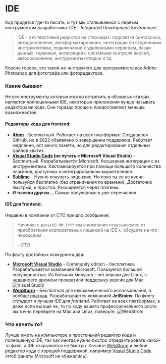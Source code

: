 # IDE

Код придется где-то писать, и тут мы сталкиваемся c
первым инструментом разработчика: IDE - _Integrated Development Environment_.

>IDE - это текстовый редактор на стероидах: подсветка синтаксиса, 
> автодополнение, автоформатирование, 
> интеграции со сторонними инструментами, 
> подключение к удаленными серверам, базам данных, терминал, 
> интеграция с системами контроля версий, автосохранение, 
> инструменты отладки и тд.

Короче говоря, это такой же инструмент для программиста как Adobe Photoshop для фотографа или фоторедактора.

### Какие бывают

Не все инструменты которые можно встретить в обзорных статьях являются полноценными IDE,
некоторые приложения лучше называть редакторами кода. Они гораздо проще 
и предоставляют меньше возможностей. 

#### Редакторы кода для frontend:

+ **[Atom](https://atom-editor.cc)** - Бесплатный. Работает на всех платформах. Создавался GitHub, но в 2022 объявлено о завершении поддержки. Работает медленно, ест много памяти, но для редактирования отдельных файлов хватит.
+ **[Visual Studio Code](https://code.visualstudio.com) (не путать с Microsoft Visual Studio)** - Бесплатный. Разрабатывается Microsoft, бесшовная интеграция с их инструментами. Кастомизируется при помощи большого количества плагинов, доступных в интегрированном маркетплейсе.
+ **[Sublime](https://www.sublimetext.com)** - Нужно покупать лицензию. Но пока ты ее не купил - пользуйся бесплатно (без ограничения по времени). Достаточно быстрый, и простой. Расширяется через плагины.
+ **И тысячи других...** Самые популярные я уже перечислил.

#### IDE для frontend:

Недавно в компании от CTO пришло сообщение: 
> Начиная с даты `DD.MM.YYYY` мы в компании отказываемся от 
> приобретения корпоративных лицензий на IDE `X`, обсудите на что переходим.
> 
> *- CTO*

По факту достойных конкурента два:
+ **[Microsoft Visual Studio](https://visualstudio.microsoft.com/vs/community/)** - Community edition - бесплатная. Разрабатывается компанией Microsoft. Пользуется большой популярностью. Из больших минусов - нет версии для Linux, с недавноего времени прекратили поддержку версии для Mac ![Visual Studio](/TheTechTales/assets/VisualStudio_screenshot.png)
+ **[WebStorm](https://www.jetbrains.com/ru-ru/webstorm/)** - Бесплатная для некоммерческого использования, а вообще [платная](https://www.jetbrains.com/ru-ru/webstorm/buy/?section=personal&billing=monthly). Разрабатывается компанией **JetBrains**. _По факту стандарт и лучшая IDE для frontend_. Работает на всех платформах, а даже если вы еще не, то по ходу вашего профессионального роста вы точно перейдете на Mac или Linux, поверьте. ![WebStrom](/TheTechTales/assets/WebStorm_screenshot.png)

### Что качать то?

Лучше иметь на компьютере и простенький редактор кода и полноценную IDE, так как иногда нужно быстро отредактировать какой-то файл, а IDE открывается не быстро.
Качайте [WebStorm](https://www.jetbrains.com/ru-ru/webstorm/) и любой редактор кода с хорошей поддержкой, например [Vusial Studio Code](https://code.visualstudio.com) (чтоб фанаты Microsoft не обижались).









